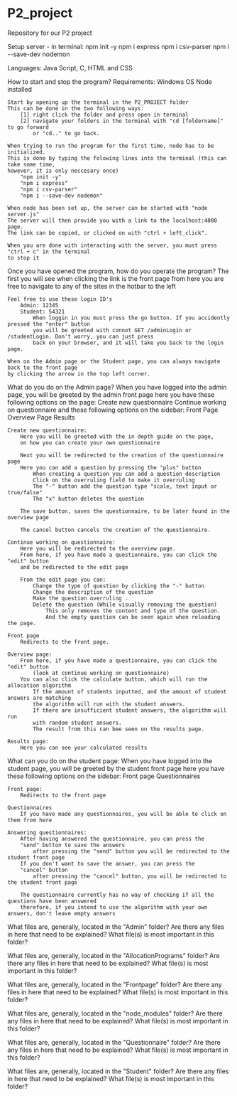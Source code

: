 # P2_project
Repository for our P2 project

Setup server - in terminal:
npm init -y
npm i express 
npm i csv-parser
npm i --save-dev nodemon

Languages: 
Java Script, C, HTML and CSS

How to start and stop the program? 
    Requirements:
        Windows OS
        Node installed

    Start by opening up the terminal in the P2_PROJECT folder 
    This can be done in the two following ways:
        [1] right click the folder and press open in terminal
        [2] navigate your folders in the terminal with "cd [foldername]" to go forward
            or "cd.." to go back.

    When trying to run the program for the first time, node has to be initialized. 
    This is done by typing the folowing lines into the terminal (this can take some time,
    however, it is only neccesary once)
        "npm init -y"
        "npm i express"
        "npm i csv-parser"
        "npm i --save-dev nodemon"

    When node has been set up, the server can be started with "node server.js"
    The server will then provide you with a link to the localhost:4000 page.
    The link can be copied, or clicked on with "ctrl + left_click".

    When you are done with interacting with the server, you must press "ctrl + c" in the terminal
    to stop it

Once you have opened the program, how do you operate the program? 
    The first you will see when clicking the link is the front page
    from here you are free to navigate to any of the sites in the hotbar to the left

    Feel free to use these login ID's 
        Admin: 12345
        Student: 54321
            When loggin in you must press the go button. If you accidently pressed the "enter" button
            you will be greeted with connot GET /adminLogin or /studentLogin. Don't worry, you can just press
            back on your browser, and it will take you back to the login page.

    When on the Admin page or the Student page, you can always navigate back to the front page
    by clicking the arrow in the top left corner.

What do you do on the Admin page?
    When you have logged into the admin page, you will be greeted by the admin front page
    here you have these following options on the page:
        Create new questionnaire
        Continue working on questionnaire
    and these following options on the sidebar:
        Front Page
        Overview Page
        Results
    
    Create new questionnaire:
        Here you will be greeted with the in depth guide on the page,
        on how you can create your own questionnaire
    
        Next you will be redirected to the creation of the questionnaire page
        Here you can add a question by pressing the "plus" button
            When creating a question you can add a question description
            Click on the overruling field to make it overruling 
            The "-" button add the question type "scale, text input or true/false"
            The "x" button deletes the question

        The save button, saves the questionnaire, to be later found in the overview page

        The cancel button cancels the creation of the questionnaire.

    Continue working on questionnaire:
        Here you will be redirected to the overview page. 
        From here, if you have made a questionnaire, you can click the "edit" button
        and be redirected to the edit page

        From the edit page you can:
            Change the type of question by clicking the "-" button
            Change the description of the question
            Make the question overruling .
            Delete the question (While visually removing the question)
                This only removes the content and type of the question.
                And the empty question can be seen again when reloading the page.

    Front page
        Redirects to the front page.

    Overview page:
        From here, if you have made a questionnaire, you can click the "edit" button 
            (look at continue working on questionnaire)
        You can also click the calculate button, which will run the allocation algorithm
            If the amount of students inputted, and the amount of student answers are matching
            the algorithm will run with the student answers.
            If there are insufficient student answers, the algorithm will run
            with random student answers.
            The result from this can bee seen on the results page.

    Results page:
        Here you can see your calculated results

What can you do on the student page:
    When you have logged into the student page, you will be greeted by the student front page
    here you have these following options on the sidebar:
        Front page
        Questionnaires

    Front page:
        Redirects to the front page

    Questionnaires
        If you have made any questionnaires, you will be able to click on them from here

    Answering questionnaires:
        After having answered the questionnaire, you can press the 
        "send" button to save the answers
            after pressing the "send" button you will be redirected to the student front page
        If you don't want to save the answer, you can press the 
        "cancel" button
            after pressing the "cancel" button, you will be redirected to the student front page
        
        The questionnaire currently has no way of checking if all the questions have been answered
        therefore, if you intend to use the algorithm with your own answers, don't leave empty answers







What files are, generally, located in the "Admin" folder?
Are there any files in here that need to be explained?
What file(s) is most important in this folder?

What files are, generally, located in the "AllocationPrograms" folder?
Are there any files in here that need to be explained?
What file(s) is most important in this folder?

What files are, generally, located in the "Frontpage" folder?
Are there any files in here that need to be explained?
What file(s) is most important in this folder?

What files are, generally, located in the "node_modules" folder?
Are there any files in here that need to be explained?
What file(s) is most important in this folder?

What files are, generally, located in the "Questionnaire" folder?
Are there any files in here that need to be explained?
What file(s) is most important in this folder?

What files are, generally, located in the "Student" folder?
Are there any files in here that need to be explained?
What file(s) is most important in this folder?